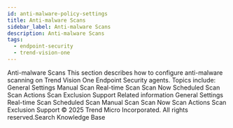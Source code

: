 ```yaml
---
id: anti-malware-policy-settings
title: Anti-malware Scans
sidebar_label: Anti-malware Scans
description: Anti-malware Scans
tags:
  - endpoint-security
  - trend-vision-one
---
```


 Anti-malware Scans This section describes how to configure anti-malware scanning on Trend Vision One Endpoint Security agents. Topics include: General Settings Manual Scan Real-time Scan Scan Now Scheduled Scan Scan Actions Scan Exclusion Support Related information General Settings Real-time Scan Scheduled Scan Manual Scan Scan Now Scan Actions Scan Exclusion Support © 2025 Trend Micro Incorporated. All rights reserved.Search Knowledge Base